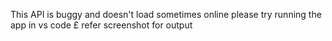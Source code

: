 This API is buggy and doesn't load sometimes online please try running the app in vs code
£ refer screenshot for output
